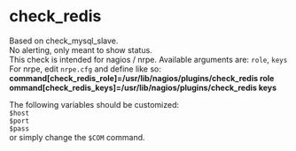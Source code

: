 check_redis
=======
Based on check_mysql_slave.  
No alerting, only meant to show status.  
This check is intended for nagios / nrpe. Available arguments are: ``role``, ``keys``  
For nrpe, edit `nrpe.cfg` and define like so:  
**command[check_redis_role]=/usr/lib/nagios/plugins/check_redis role**  
**ommand[check_redis_keys]=/usr/lib/nagios/plugins/check_redis keys**

The following variables should be customized:  
``$host``  
``$port``  
``$pass``  
or simply change the ``$COM`` command.  
